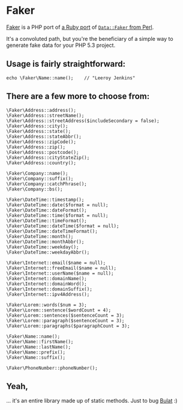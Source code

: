 Faker
=====

[Faker][php] is a PHP port of [a Ruby port][ruby] of [`Data::Faker` from Perl][perl].

It's a convoluted path, but you're the beneficiary of a simple way to generate fake
data for your PHP 5.3 project.


Usage is fairly straightforward:
--------------------------------

    echo \Faker\Name::name();    // "Leeroy Jenkins"


There are a few more to choose from:
------------------------------------

    \Faker\Address::address();
    \Faker\Address::streetName();
    \Faker\Address::streetAddress($includeSecondary = false);
    \Faker\Address::city();
    \Faker\Address::state();
    \Faker\Address::stateAbbr();
    \Faker\Address::zipCode();
    \Faker\Address::zip();
    \Faker\Address::postcode();
    \Faker\Address::cityStateZip();
    \Faker\Address::country();
    
    \Faker\Company::name();
    \Faker\Company::suffix();
    \Faker\Company::catchPhrase();
    \Faker\Company::bs();
    
    \Faker\DateTime::timestamp();
    \Faker\DateTime::date($format = null);
    \Faker\DateTime::dateFormat();
    \Faker\DateTime::time($format = null);
    \Faker\DateTime::timeFormat();
    \Faker\DateTime::dateTime($format = null);
    \Faker\DateTime::dateTimeFormat();
    \Faker\DateTime::month();
    \Faker\DateTime::monthAbbr();
    \Faker\DateTime::weekday();
    \Faker\DateTime::weekdayAbbr();

    \Faker\Internet::email($name = null);
    \Faker\Internet::freeEmail($name = null);
    \Faker\Internet::userName($name = null);
    \Faker\Internet::domainName();
    \Faker\Internet::domainWord();
    \Faker\Internet::domainSuffix();
    \Faker\Internet::ipv4Address();
    
    \Faker\Lorem::words($num = 3);
    \Faker\Lorem::sentence($wordCount = 4);
    \Faker\Lorem::sentences($sentenceCount = 3);
    \Faker\Lorem::paragraph($sentenceCount = 3);
    \Faker\Lorem::paragraphs($paragraphCount = 3);
    
    \Faker\Name::name();
    \Faker\Name::firstName();
    \Faker\Name::lastName();
    \Faker\Name::prefix();
    \Faker\Name::suffix();
    
    \Faker\PhoneNumber::phoneNumber();


Yeah,
-----

... it's an entire library made up of static methods. Just to bug [Bulat][bulat] :)


 [php]:   http://github.com/bobthecow/Faker
 [ruby]:  http://faker.rubyforge.org/
 [perl]:  http://search.cpan.org/~jasonk/Data-Faker-0.07/lib/Data/Faker.pm
 [bulat]: http://github.com/avalanche123